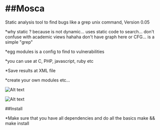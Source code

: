 ##Mosca
=====

 Static analysis tool to find bugs like a grep unix command, Version 0.05  

*why static ?
because is not dynamic... uses static code to search... don't confuse with academic views hahaha 
don't have graph here or CFG... is a simple "grep"


*egg modules is a config to find to vulnerabilities

*you can use at C, PHP, javascript, ruby etc

*Save results at XML file

*create your own modules etc...



![Alt text](https://raw.githubusercontent.com/CoolerVoid/Mosca/master/doc/images/codeview.png)

![Alt text](https://raw.githubusercontent.com/CoolerVoid/Mosca/master/doc/Mosca.jpg)

##Install

*Make sure that you have all dependencies and do all the basics
make && make install




